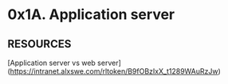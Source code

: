 <h1> 0x1A. Application server </h1>
<h2> RESOURCES </h2>

[Application server vs web server] (https://intranet.alxswe.com/rltoken/B9fOBzIxX_t1289WAuRzJw)
